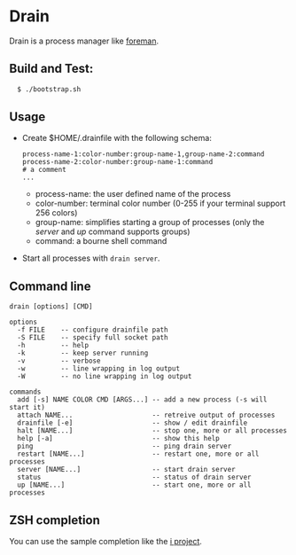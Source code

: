 # Drain

Drain is a process manager like [foreman](https://github.com/ddollar/foreman).

## Build and Test:

```sh
  $ ./bootstrap.sh
```

## Usage

* Create $HOME/.drainfile with the following schema:

  ```
  process-name-1:color-number:group-name-1,group-name-2:command
  process-name-2:color-number:group-name-1:command
  # a comment
  ...
  ```

  * process-name: the user defined name of the process
  * color-number: terminal color number
    (0-255 if your terminal support 256 colors)
  * group-name: simplifies starting a group of processes
    (only the *server* and *up* command supports groups)
  * command: a bourne shell command

* Start all processes with `drain server`.

## Command line

```
drain [options] [CMD]

options
  -f FILE    -- configure drainfile path
  -S FILE    -- specify full socket path
  -h         -- help
  -k         -- keep server running
  -v         -- verbose
  -w         -- line wrapping in log output
  -W         -- no line wrapping in log output

commands
  add [-s] NAME COLOR CMD [ARGS...] -- add a new process (-s will start it)
  attach NAME...                    -- retreive output of processes
  drainfile [-e]                    -- show / edit drainfile
  halt [NAME...]                    -- stop one, more or all processes
  help [-a]                         -- show this help
  ping                              -- ping drain server
  restart [NAME...]                 -- restart one, more or all processes
  server [NAME...]                  -- start drain server
  status                            -- status of drain server
  up [NAME...]                      -- start one, more or all processes
```

## ZSH completion

You can use the sample completion like the
[i project](https://github.com/mbrendler/i/blob/master/zsh-completion/_i).
